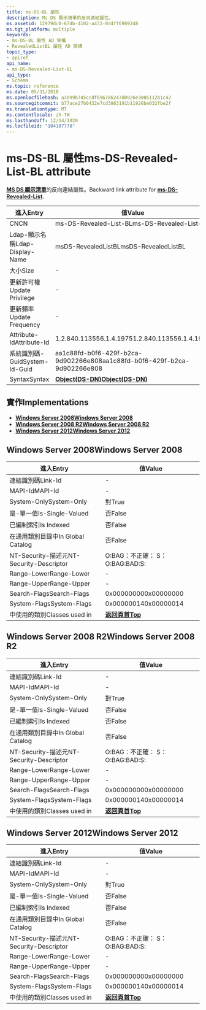 ```yaml
---
title: ms-DS-BL 屬性
description: Ms DS 顯示清單的反向連結屬性。
ms.assetid: 12979dc0-674b-4102-a433-0d4ff6989248
ms.tgt_platform: multiple
keywords:
- ms-DS-BL 屬性 AD 架構
- RevealedListBL 屬性 AD 架構
topic_type:
- apiref
api_name:
- ms-DS-Revealed-List-BL
api_type:
- Schema
ms.topic: reference
ms.date: 05/31/2018
ms.openlocfilehash: a3d99b745ccdf696786247d0926e3005112b1c42
ms.sourcegitcommit: b77ace27b0432e7cd3863191b11926be032fbe2f
ms.translationtype: MT
ms.contentlocale: zh-TW
ms.lasthandoff: 12/14/2020
ms.locfileid: "104107778"
---
```

# <a name="ms-ds-revealed-list-bl-attribute"></a><span data-ttu-id="8374e-105">ms-DS-BL 屬性</span><span class="sxs-lookup"><span data-stu-id="8374e-105">ms-DS-Revealed-List-BL attribute</span></span>

<span data-ttu-id="8374e-106">[**MS DS 顯示清單**](a-msds-revealedlist.md)的反向連結屬性。</span><span class="sxs-lookup"><span data-stu-id="8374e-106">Backward link attribute for [**ms-DS-Revealed-List**](a-msds-revealedlist.md).</span></span>



| <span data-ttu-id="8374e-107">進入</span><span class="sxs-lookup"><span data-stu-id="8374e-107">Entry</span></span> | <span data-ttu-id="8374e-108">值</span><span class="sxs-lookup"><span data-stu-id="8374e-108">Value</span></span> |
|-------------------|-----------------------------------------|
| <span data-ttu-id="8374e-109">CN</span><span class="sxs-lookup"><span data-stu-id="8374e-109">CN</span></span>                | <span data-ttu-id="8374e-110">ms-DS-Revealed-List-BL</span><span class="sxs-lookup"><span data-stu-id="8374e-110">ms-DS-Revealed-List-BL</span></span>                  |
| <span data-ttu-id="8374e-111">Ldap-顯示名稱</span><span class="sxs-lookup"><span data-stu-id="8374e-111">Ldap-Display-Name</span></span> | <span data-ttu-id="8374e-112">msDS-RevealedListBL</span><span class="sxs-lookup"><span data-stu-id="8374e-112">msDS-RevealedListBL</span></span>                     |
| <span data-ttu-id="8374e-113">大小</span><span class="sxs-lookup"><span data-stu-id="8374e-113">Size</span></span>              | \-                                      |
| <span data-ttu-id="8374e-114">更新許可權</span><span class="sxs-lookup"><span data-stu-id="8374e-114">Update Privilege</span></span>  | \-                                      |
| <span data-ttu-id="8374e-115">更新頻率</span><span class="sxs-lookup"><span data-stu-id="8374e-115">Update Frequency</span></span>  | \-                                      |
| <span data-ttu-id="8374e-116">Attribute-Id</span><span class="sxs-lookup"><span data-stu-id="8374e-116">Attribute-Id</span></span>      | <span data-ttu-id="8374e-117">1.2.840.113556.1.4.1975</span><span class="sxs-lookup"><span data-stu-id="8374e-117">1.2.840.113556.1.4.1975</span></span>                 |
| <span data-ttu-id="8374e-118">系統識別碼-Guid</span><span class="sxs-lookup"><span data-stu-id="8374e-118">System-Id-Guid</span></span>    | <span data-ttu-id="8374e-119">aa1c88fd-b0f6-429f-b2ca-9d902266e808</span><span class="sxs-lookup"><span data-stu-id="8374e-119">aa1c88fd-b0f6-429f-b2ca-9d902266e808</span></span>    |
| <span data-ttu-id="8374e-120">Syntax</span><span class="sxs-lookup"><span data-stu-id="8374e-120">Syntax</span></span>            | [<span data-ttu-id="8374e-121">**Object(DS-DN)**</span><span class="sxs-lookup"><span data-stu-id="8374e-121">**Object(DS-DN)**</span></span>](s-object-ds-dn.md) |



## <a name="implementations"></a><span data-ttu-id="8374e-122">實作</span><span class="sxs-lookup"><span data-stu-id="8374e-122">Implementations</span></span>

-   [<span data-ttu-id="8374e-123">**Windows Server 2008**</span><span class="sxs-lookup"><span data-stu-id="8374e-123">**Windows Server 2008**</span></span>](#windows-server-2008)
-   [<span data-ttu-id="8374e-124">**Windows Server 2008 R2**</span><span class="sxs-lookup"><span data-stu-id="8374e-124">**Windows Server 2008 R2**</span></span>](#windows-server-2008-r2)
-   [<span data-ttu-id="8374e-125">**Windows Server 2012**</span><span class="sxs-lookup"><span data-stu-id="8374e-125">**Windows Server 2012**</span></span>](#windows-server-2012)

## <a name="windows-server-2008"></a><span data-ttu-id="8374e-126">Windows Server 2008</span><span class="sxs-lookup"><span data-stu-id="8374e-126">Windows Server 2008</span></span>



| <span data-ttu-id="8374e-127">進入</span><span class="sxs-lookup"><span data-stu-id="8374e-127">Entry</span></span> | <span data-ttu-id="8374e-128">值</span><span class="sxs-lookup"><span data-stu-id="8374e-128">Value</span></span> |
|------------------------|---------------------------------|
| <span data-ttu-id="8374e-129">連結識別碼</span><span class="sxs-lookup"><span data-stu-id="8374e-129">Link-Id</span></span>                | \-                              |
| <span data-ttu-id="8374e-130">MAPI-Id</span><span class="sxs-lookup"><span data-stu-id="8374e-130">MAPI-Id</span></span>                | \-                              |
| <span data-ttu-id="8374e-131">System-Only</span><span class="sxs-lookup"><span data-stu-id="8374e-131">System-Only</span></span>            | <span data-ttu-id="8374e-132">對</span><span class="sxs-lookup"><span data-stu-id="8374e-132">True</span></span>                            |
| <span data-ttu-id="8374e-133">是-單一值</span><span class="sxs-lookup"><span data-stu-id="8374e-133">Is-Single-Valued</span></span>       | <span data-ttu-id="8374e-134">否</span><span class="sxs-lookup"><span data-stu-id="8374e-134">False</span></span>                           |
| <span data-ttu-id="8374e-135">已編制索引</span><span class="sxs-lookup"><span data-stu-id="8374e-135">Is Indexed</span></span>             | <span data-ttu-id="8374e-136">否</span><span class="sxs-lookup"><span data-stu-id="8374e-136">False</span></span>                           |
| <span data-ttu-id="8374e-137">在通用類別目錄中</span><span class="sxs-lookup"><span data-stu-id="8374e-137">In Global Catalog</span></span>      | <span data-ttu-id="8374e-138">否</span><span class="sxs-lookup"><span data-stu-id="8374e-138">False</span></span>                           |
| <span data-ttu-id="8374e-139">NT-Security-描述元</span><span class="sxs-lookup"><span data-stu-id="8374e-139">NT-Security-Descriptor</span></span> | <span data-ttu-id="8374e-140">O:BAG：不正確： S：</span><span class="sxs-lookup"><span data-stu-id="8374e-140">O:BAG:BAD:S:</span></span>                    |
| <span data-ttu-id="8374e-141">Range-Lower</span><span class="sxs-lookup"><span data-stu-id="8374e-141">Range-Lower</span></span>            | \-                              |
| <span data-ttu-id="8374e-142">Range-Upper</span><span class="sxs-lookup"><span data-stu-id="8374e-142">Range-Upper</span></span>            | \-                              |
| <span data-ttu-id="8374e-143">Search-Flags</span><span class="sxs-lookup"><span data-stu-id="8374e-143">Search-Flags</span></span>           | <span data-ttu-id="8374e-144">0x00000000</span><span class="sxs-lookup"><span data-stu-id="8374e-144">0x00000000</span></span>                      |
| <span data-ttu-id="8374e-145">System-Flags</span><span class="sxs-lookup"><span data-stu-id="8374e-145">System-Flags</span></span>           | <span data-ttu-id="8374e-146">0x00000014</span><span class="sxs-lookup"><span data-stu-id="8374e-146">0x00000014</span></span>                      |
| <span data-ttu-id="8374e-147">中使用的類別</span><span class="sxs-lookup"><span data-stu-id="8374e-147">Classes used in</span></span>        | [<span data-ttu-id="8374e-148">**返回頁首**</span><span class="sxs-lookup"><span data-stu-id="8374e-148">**Top**</span></span>](c-top.md)<br/> |



## <a name="windows-server-2008-r2"></a><span data-ttu-id="8374e-149">Windows Server 2008 R2</span><span class="sxs-lookup"><span data-stu-id="8374e-149">Windows Server 2008 R2</span></span>



| <span data-ttu-id="8374e-150">進入</span><span class="sxs-lookup"><span data-stu-id="8374e-150">Entry</span></span> | <span data-ttu-id="8374e-151">值</span><span class="sxs-lookup"><span data-stu-id="8374e-151">Value</span></span> |
|------------------------|---------------------------------|
| <span data-ttu-id="8374e-152">連結識別碼</span><span class="sxs-lookup"><span data-stu-id="8374e-152">Link-Id</span></span>                | \-                              |
| <span data-ttu-id="8374e-153">MAPI-Id</span><span class="sxs-lookup"><span data-stu-id="8374e-153">MAPI-Id</span></span>                | \-                              |
| <span data-ttu-id="8374e-154">System-Only</span><span class="sxs-lookup"><span data-stu-id="8374e-154">System-Only</span></span>            | <span data-ttu-id="8374e-155">對</span><span class="sxs-lookup"><span data-stu-id="8374e-155">True</span></span>                            |
| <span data-ttu-id="8374e-156">是-單一值</span><span class="sxs-lookup"><span data-stu-id="8374e-156">Is-Single-Valued</span></span>       | <span data-ttu-id="8374e-157">否</span><span class="sxs-lookup"><span data-stu-id="8374e-157">False</span></span>                           |
| <span data-ttu-id="8374e-158">已編制索引</span><span class="sxs-lookup"><span data-stu-id="8374e-158">Is Indexed</span></span>             | <span data-ttu-id="8374e-159">否</span><span class="sxs-lookup"><span data-stu-id="8374e-159">False</span></span>                           |
| <span data-ttu-id="8374e-160">在通用類別目錄中</span><span class="sxs-lookup"><span data-stu-id="8374e-160">In Global Catalog</span></span>      | <span data-ttu-id="8374e-161">否</span><span class="sxs-lookup"><span data-stu-id="8374e-161">False</span></span>                           |
| <span data-ttu-id="8374e-162">NT-Security-描述元</span><span class="sxs-lookup"><span data-stu-id="8374e-162">NT-Security-Descriptor</span></span> | <span data-ttu-id="8374e-163">O:BAG：不正確： S：</span><span class="sxs-lookup"><span data-stu-id="8374e-163">O:BAG:BAD:S:</span></span>                    |
| <span data-ttu-id="8374e-164">Range-Lower</span><span class="sxs-lookup"><span data-stu-id="8374e-164">Range-Lower</span></span>            | \-                              |
| <span data-ttu-id="8374e-165">Range-Upper</span><span class="sxs-lookup"><span data-stu-id="8374e-165">Range-Upper</span></span>            | \-                              |
| <span data-ttu-id="8374e-166">Search-Flags</span><span class="sxs-lookup"><span data-stu-id="8374e-166">Search-Flags</span></span>           | <span data-ttu-id="8374e-167">0x00000000</span><span class="sxs-lookup"><span data-stu-id="8374e-167">0x00000000</span></span>                      |
| <span data-ttu-id="8374e-168">System-Flags</span><span class="sxs-lookup"><span data-stu-id="8374e-168">System-Flags</span></span>           | <span data-ttu-id="8374e-169">0x00000014</span><span class="sxs-lookup"><span data-stu-id="8374e-169">0x00000014</span></span>                      |
| <span data-ttu-id="8374e-170">中使用的類別</span><span class="sxs-lookup"><span data-stu-id="8374e-170">Classes used in</span></span>        | [<span data-ttu-id="8374e-171">**返回頁首**</span><span class="sxs-lookup"><span data-stu-id="8374e-171">**Top**</span></span>](c-top.md)<br/> |



## <a name="windows-server-2012"></a><span data-ttu-id="8374e-172">Windows Server 2012</span><span class="sxs-lookup"><span data-stu-id="8374e-172">Windows Server 2012</span></span>



| <span data-ttu-id="8374e-173">進入</span><span class="sxs-lookup"><span data-stu-id="8374e-173">Entry</span></span> | <span data-ttu-id="8374e-174">值</span><span class="sxs-lookup"><span data-stu-id="8374e-174">Value</span></span> |
|------------------------|---------------------------------|
| <span data-ttu-id="8374e-175">連結識別碼</span><span class="sxs-lookup"><span data-stu-id="8374e-175">Link-Id</span></span>                | \-                              |
| <span data-ttu-id="8374e-176">MAPI-Id</span><span class="sxs-lookup"><span data-stu-id="8374e-176">MAPI-Id</span></span>                | \-                              |
| <span data-ttu-id="8374e-177">System-Only</span><span class="sxs-lookup"><span data-stu-id="8374e-177">System-Only</span></span>            | <span data-ttu-id="8374e-178">對</span><span class="sxs-lookup"><span data-stu-id="8374e-178">True</span></span>                            |
| <span data-ttu-id="8374e-179">是-單一值</span><span class="sxs-lookup"><span data-stu-id="8374e-179">Is-Single-Valued</span></span>       | <span data-ttu-id="8374e-180">否</span><span class="sxs-lookup"><span data-stu-id="8374e-180">False</span></span>                           |
| <span data-ttu-id="8374e-181">已編制索引</span><span class="sxs-lookup"><span data-stu-id="8374e-181">Is Indexed</span></span>             | <span data-ttu-id="8374e-182">否</span><span class="sxs-lookup"><span data-stu-id="8374e-182">False</span></span>                           |
| <span data-ttu-id="8374e-183">在通用類別目錄中</span><span class="sxs-lookup"><span data-stu-id="8374e-183">In Global Catalog</span></span>      | <span data-ttu-id="8374e-184">否</span><span class="sxs-lookup"><span data-stu-id="8374e-184">False</span></span>                           |
| <span data-ttu-id="8374e-185">NT-Security-描述元</span><span class="sxs-lookup"><span data-stu-id="8374e-185">NT-Security-Descriptor</span></span> | <span data-ttu-id="8374e-186">O:BAG：不正確： S：</span><span class="sxs-lookup"><span data-stu-id="8374e-186">O:BAG:BAD:S:</span></span>                    |
| <span data-ttu-id="8374e-187">Range-Lower</span><span class="sxs-lookup"><span data-stu-id="8374e-187">Range-Lower</span></span>            | \-                              |
| <span data-ttu-id="8374e-188">Range-Upper</span><span class="sxs-lookup"><span data-stu-id="8374e-188">Range-Upper</span></span>            | \-                              |
| <span data-ttu-id="8374e-189">Search-Flags</span><span class="sxs-lookup"><span data-stu-id="8374e-189">Search-Flags</span></span>           | <span data-ttu-id="8374e-190">0x00000000</span><span class="sxs-lookup"><span data-stu-id="8374e-190">0x00000000</span></span>                      |
| <span data-ttu-id="8374e-191">System-Flags</span><span class="sxs-lookup"><span data-stu-id="8374e-191">System-Flags</span></span>           | <span data-ttu-id="8374e-192">0x00000014</span><span class="sxs-lookup"><span data-stu-id="8374e-192">0x00000014</span></span>                      |
| <span data-ttu-id="8374e-193">中使用的類別</span><span class="sxs-lookup"><span data-stu-id="8374e-193">Classes used in</span></span>        | [<span data-ttu-id="8374e-194">**返回頁首**</span><span class="sxs-lookup"><span data-stu-id="8374e-194">**Top**</span></span>](c-top.md)<br/> |



 

 





